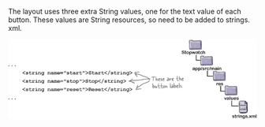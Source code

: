The layout uses three extra String values, one for the text value of each button. These values are String resources, so need to be added to strings. xml. 


![](.guides/img/44diagram.png)